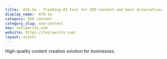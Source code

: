 ```yaml
---
title:  ATA.tw - Trending AI tool for SEO content and best alternatives
display_name:  ATA.tw
category: SEO content
category_slug: seo-content
key: teslawrite_com
website: https://teslawrite.com/
layout: aitool
---
```


High-quality content creation solution for businesses.
